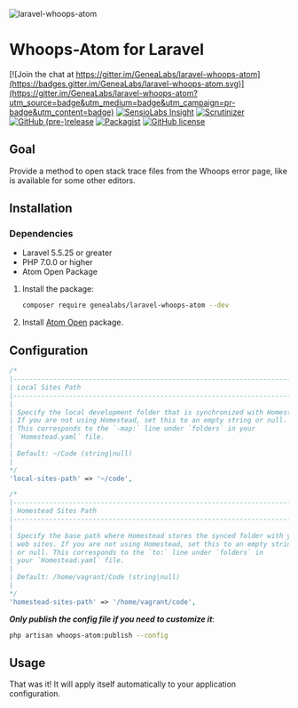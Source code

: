 ![laravel-whoops-atom](https://user-images.githubusercontent.com/1791050/33916828-cc12f3dc-df5f-11e7-94fd-1eabda15613c.png)

# Whoops-Atom for Laravel
[![Join the chat at https://gitter.im/GeneaLabs/laravel-whoops-atom](https://badges.gitter.im/GeneaLabs/laravel-whoops-atom.svg)](https://gitter.im/GeneaLabs/laravel-whoops-atom?utm_source=badge&utm_medium=badge&utm_campaign=pr-badge&utm_content=badge)
[![SensioLabs Insight](https://img.shields.io/sensiolabs/i/8a832dfd-f86d-44dd-b15c-89ad324a54a2.svg)](https://insight.sensiolabs.com/projects/8a832dfd-f86d-44dd-b15c-89ad324a54a2/analyses/latest)
[![Scrutinizer](https://img.shields.io/scrutinizer/g/GeneaLabs/laravel-whoops-atom.svg)](https://scrutinizer-ci.com/g/GeneaLabs/laravel-whoops-atom/)
[![GitHub (pre-)release](https://img.shields.io/github/release/GeneaLabs/laravel-whoops-atom/all.svg)](https://github.com/GeneaLabs/laravel-whoops-atom)
[![Packagist](https://img.shields.io/packagist/dt/GeneaLabs/laravel-whoops-atom.svg)](https://packagist.org/packages/genealabs/laravel-whoops-atom)
[![GitHub license](https://img.shields.io/badge/license-MIT-blue.svg)](https://raw.githubusercontent.com/GeneaLabs/laravel-whoops-atom/master/LICENSE)

## Goal
Provide a method to open stack trace files from the Whoops error page, like is
available for some other editors.

## Installation
### Dependencies
- Laravel 5.5.25 or greater
- PHP 7.0.0 or higher
- Atom Open Package

1. Install the package:
   ```sh
   composer require genealabs/laravel-whoops-atom --dev
   ```

2. Install [Atom Open](https://atom.io/packages/open) package.

## Configuration
```php
/*
|--------------------------------------------------------------------------
| Local Sites Path
|--------------------------------------------------------------------------
|
| Specify the local development folder that is synchronized with Homestead.
| If you are not using Homestead, set this to an empty string or null.
| This corresponds to the `-map:` line under `folders` in your
| `Homestead.yaml` file.
|
| Default: ~/Code (string|null)
|
*/
'local-sites-path' => '~/code',

/*
|--------------------------------------------------------------------------
| Homestead Sites Path
|--------------------------------------------------------------------------
|
| Specify the base path where Homestead stores the synced folder with your
| web sites. If you are not using Homestead, set this to an empty string
| or null. This corresponds to the `to:` line under `folders` in
| your `Homestead.yaml` file.
|
| Default: /home/vagrant/Code (string|null)
|
*/
'homestead-sites-path' => '/home/vagrant/code',
```

___Only publish the config file if you need to customize it___:
```sh
php artisan whoops-atom:publish --config
```

## Usage
That was it! It will apply itself automatically to your application
configuration.
